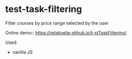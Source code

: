 # test-task-filtering

Filter courses by price range selected by the user
 
Online demo:: https://relativelie.github.io/t-stTaskFiltering/

Used: 
- vanilla JS